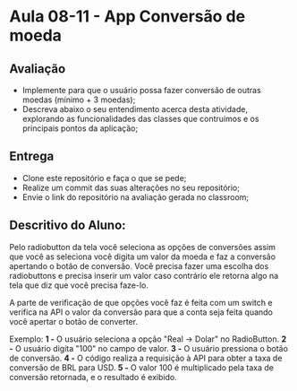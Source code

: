 # Aula 08-11 - App Conversão de moeda

## Avaliação

* Implemente para que o usuário possa fazer conversão de outras moedas (mínimo + 3 moedas);
* Descreva abaixo o seu entendimento acerca desta atividade, explorando as funcionalidades das classes que contruímos e os principais pontos da aplicação;

## Entrega

* Clone este repositório e faça o que se pede;
* Realize um commit das suas alterações no seu repositório;
* Envie o link do repositório na avaliação gerada no classroom;

## Descritivo do Aluno:

Pelo radiobutton da tela você seleciona as opções de conversões assim que você as seleciona você digita um valor da moeda e faz a conversão apertando o botão de conversão. Você precisa fazer uma escolha dos radiobuttons e precisa inserir um valor caso contrário ele retorna algo na tela que diz que você precisa faze-lo. 

A parte de verificação de que opções você faz é feita com um switch e verifica na API o valor da conversão para que a conta seja feita quando você apertar o botão de converter.

Exemplo:
**1 -** O usuário seleciona a opção "Real -> Dolar" no RadioButton.
**2 -** O usuário digita "100" no campo de valor.
**3 -** O usuário pressiona o botão de conversão.
**4 -** O código realiza a requisição à API para obter a taxa de conversão de BRL para USD.
**5 -** O valor 100 é multiplicado pela taxa de conversão retornada, e o resultado é exibido.
 
